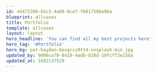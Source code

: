 ```yaml
---
id: 44472399-65c3-4a08-8cef-f6017586e9ba
blueprint: allcases
title: Portfolio
template: allcases
layout: layout
hero_headline: 'You can find all my best projects here'
hero_tag: '#Portfolio'
hero_bg: pat-hayden-6exgccu9tt4-unsplash-min.jpg
updated_by: 9d96ca70-8419-4adb-838d-10fcff2e15da
updated_at: 1682137529
---
```

